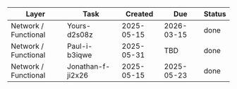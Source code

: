 | Layer                | Task              | Created    | Due        | Status   |
|----------------------|-------------------|------------|------------|----------|
| Network / Functional | Yours-d2s08z      | 2025-05-15 | 2026-03-15 | done     |
| Network / Functional | Paul-i-b3iqwe     | 2025-05-31 | TBD        | done     |
| Network / Functional | Jonathan-f-ji2x26 | 2025-05-15 | 2025-05-23 | done     |